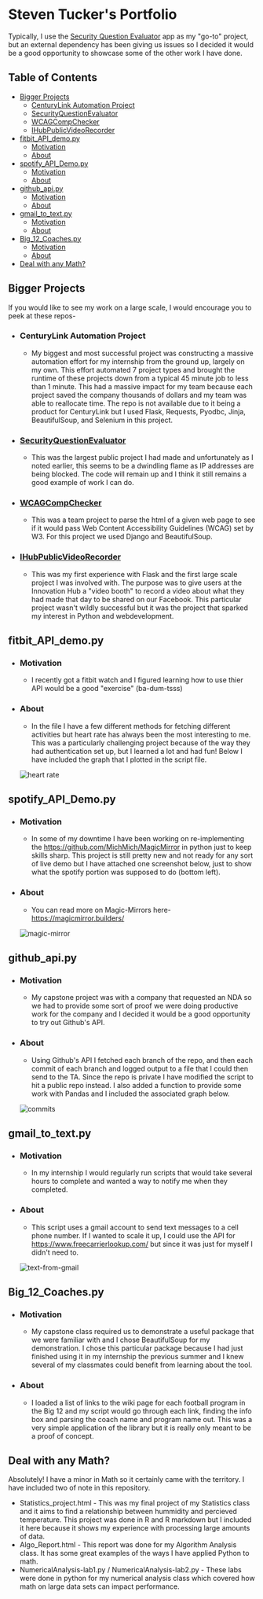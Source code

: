 # Steven Tucker's Portfolio

Typically, I use the [Security Question Evaluator](https://github.com/SlidingSteven/SecurityQuestionEvaluator) app as my "go-to" project, but an external dependency has been giving us issues so I decided it would be a good opportunity to showcase some of the other work I have done.

## Table of Contents
* [Bigger Projects](#bigger-projects)
  + [CenturyLink Automation Project](#CenturyLink-Automation-Project)
  + [SecurityQuestionEvaluator](#SecurityQuestionEvaluator)
  + [WCAGCompChecker](#WCAGCompChecker)
  + [IHubPublicVideoRecorder](#IHubPublicVideoRecorder)
* [fitbit_API_demo.py](#fitbit_api_demopy)
  + [Motivation](#motivation)
  + [About](#about)
* [spotify_API_Demo.py](#spotify_api_demopy)
  + [Motivation](#motivation-1)
  + [About](#about-1)
* [github_api.py](#github_apipy)
  + [Motivation](#motivation-2)
  + [About](#about-2)
* [gmail_to_text.py](#gmail_to_textpy)
  + [Motivation](#motivation-3)
  + [About](#about-3)
* [Big_12_Coaches.py](#big_12_coachespy)
  + [Motivation](#motivation-4)
  + [About](#about-4)
* [Deal with any Math?](#deal-with-any-math)

## Bigger Projects  

If you would like to see my work on a large scale, I would encourage you to peek at these repos-    
* ### CenturyLink Automation Project 
  - My biggest and most successful project was constructing a massive automation effort for my internship from the ground up, largely on my own.  This effort automated 7 project types and brought the runtime of these projects down from a typical 45 minute job to less than 1 minute.  This had a massive impact for my team because each project saved the company thousands of dollars and my team was able to reallocate time.  The repo is not available due to it being a product for CenturyLink but I used Flask, Requests, Pyodbc, Jinja, BeautifulSoup, and Selenium in this project.  

* ### [SecurityQuestionEvaluator](https://github.com/SlidingSteven/SecurityQuestionEvaluator) 
  - This was the largest public project I had made and unfortunately as I noted earlier, this seems to be a dwindling flame as IP addresses are being blocked.  The code will remain up and I think it still remains a good example of work I can do.

* ###  [WCAGCompChecker](https://github.com/Kiddkos/WCAGCompChecker) 
  - This was a team project to parse the html of a given web page to see if it would pass Web Content Accessibility Guidelines (WCAG) set by W3.  For this project we used Django and BeautifulSoup.

* ### [IHubPublicVideoRecorder](https://github.com/SlidingSteven/IHubPublicVideoRecorder) 
  - This was my first experience with Flask and the first large scale project I was involved with.  The purpose was to give users at the Innovation Hub a "video booth" to record a video about what they had made that day to be shared on our Facebook.  This particular project wasn't wildly successful but it was the project that sparked my interest in Python and webdevelopment.


## fitbit_API_demo.py

* ### Motivation  
  + I recently got a fitbit watch and I figured learning how to use thier API would be a good "exercise" (ba-dum-tsss)

* ### About  
  + In the file I have a few different methods for fetching different activities but heart rate has always been the most interesting to me.  This was a particularly challenging project because of the way they had authentication set up, but I learned a lot and had fun!  Below I have included the graph that I plotted in the script file.

&nbsp;&nbsp;&nbsp;&nbsp;&nbsp;&nbsp;![heart rate](repo_pics/fitbit_api_demo.png)



## spotify_API_Demo.py
* ### Motivation   
  + In some of my downtime I have been working on re-implementing the https://github.com/MichMich/MagicMirror in python just to keep skills sharp.  This project is still pretty new and not ready for any sort of live demo but I have attached one screenshot below, just to show what the spotify portion was supposed to do (bottom left).

* ### About   
  + You can read more on Magic-Mirrors here- https://magicmirror.builders/ 

&nbsp;&nbsp;&nbsp;&nbsp;&nbsp;&nbsp;![magic-mirror](repo_pics/spotify_demo.PNG)

## github_api.py

* ### Motivation
  + My capstone project was with a company that requested an NDA so we had to provide some sort of proof we were doing productive work for the company and I decided it would be a good opportunity to try out Github's API.  

* ### About
  + Using Github's API I fetched each branch of the repo, and then each commit of each branch and logged output to a file that I could then send to the TA.  Since the repo is private I have modified the script to hit a public repo instead.  I also added a function to provide some work with Pandas and I included the associated graph below.

&nbsp;&nbsp;&nbsp;&nbsp;&nbsp;&nbsp;![commits](repo_pics/github_api.png)


## gmail_to_text.py

* ### Motivation
  + In my internship I would regularly run scripts that would take several hours to complete and wanted a way to notify me when they completed.

* ### About 
  + This script uses a gmail account to send text messages to a cell phone number.  If I wanted to scale it up, I could use the API for https://www.freecarrierlookup.com/ but since it was just for myself I didn't need to.

&nbsp;&nbsp;&nbsp;&nbsp;&nbsp;&nbsp;![text-from-gmail](repo_pics/gmail_to_text.png)


## Big_12_Coaches.py

* ### Motivation
  + My capstone class required us to demonstrate a useful package that we were familiar with and I chose BeautifulSoup for my demonstration.  I chose this particular package because I had just finished using it in my internship the previous summer and I knew several of my classmates could benefit from learning about the tool.

* ### About 
  + I loaded a list of links to the wiki page for each football program in the Big 12 and my script would go through each link, finding the info box and parsing the coach name and program name out.  This was a very simple application of the library but it is really only meant to be a proof of concept.

## Deal with any Math?
Absolutely!  I have a minor in Math so it certainly came with the territory.  I have included two of note in this repository.  
* Statistics_project.html - This was my final project of my Statistics class and it aims to find a relationship between hummidity and percieved temperature.  This project was done in R and R markdown but I included it here because it shows my experience with processing large amounts of data.
* Algo_Report.html - This report was done for my Algorithm Analysis class.   It has some great examples of the ways I have applied Python to math.
* NumericalAnalysis-lab1.py / NumericalAnalysis-lab2.py - These labs were done in python for my numerical analysis class which covered how math on large data sets can impact performance.